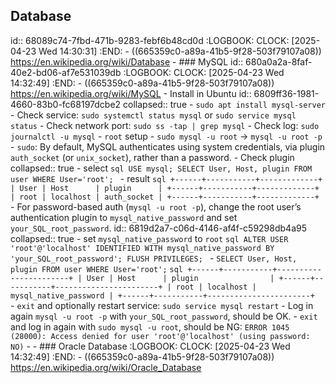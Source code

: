 ## Database
id:: 68089c74-7fbd-471b-9283-febf6b48cd0d
:LOGBOOK:
CLOCK: [2025-04-23 Wed 14:30:31]
:END:
	- ((665359c0-a89a-41b5-9f28-503f79107a08)) https://en.wikipedia.org/wiki/Database
	- ### MySQL
	  id:: 680a0a2a-8faf-40e2-bd06-af7e531039db
	  :LOGBOOK:
	  CLOCK: [2025-04-23 Wed 14:32:49]
	  :END:
		- ((665359c0-a89a-41b5-9f28-503f79107a08)) https://en.wikipedia.org/wiki/MySQL
		- Install in Ubuntu
		  id:: 6809ff36-1981-4660-83b0-fc68197dcbe2
		  collapsed:: true
			- `sudo apt install mysql-server`
			- Check service: `sudo systemctl status mysql` or `sudo service mysql status`
			- Check network port: `sudo ss -tap | grep mysql`
			- Check log: `sudo journalctl -u mysql`
		- `root` setup
			- `sudo mysql -u root` → `mysql -u root -p`
				- `sudo`: By default, MySQL authenticates using system credentials, via plugin `auth_socket` (or `unix_socket`), rather than a password.
					- Check plugin
					  collapsed:: true
						- select
						  ```sql
						  USE mysql;
						  SELECT User, Host, plugin FROM user WHERE User='root';
						  ```
						- result
						  ```sql
						  +------+-----------+-------------+
						  | User | Host      | plugin      |
						  +------+-----------+-------------+
						  | root | localhost | auth_socket |
						  +------+-----------+-------------+
						  ```
				- For password-based auth (`mysql -u root -p`), change the root user’s authentication plugin to `mysql_native_password` and set `your_SQL_root_password`.
				  id:: 6819d2a7-c06d-4146-af4f-c59298db4a95
				  collapsed:: true
					- set `mysql_native_password` to `root`
					  ```sql
					  ALTER USER 'root'@'localhost' IDENTIFIED WITH mysql_native_password BY 'your_SQL_root_password';
					  FLUSH PRIVILEGES;
					  ```
					- `SELECT User, Host, plugin FROM user WHERE User='root';`
					  ```sql
					  +------+-----------+-----------------------+
					  | User | Host      | plugin                |
					  +------+-----------+-----------------------+
					  | root | localhost | mysql_native_password |
					  +------+-----------+-----------------------+
					  ```
					- `exit` and optionally restart service: `sudo service mysql restart`
					- Log in again `mysql -u root -p` with `your_SQL_root_password`, should be OK.
					- `exit` and log in again with `sudo mysql -u root`, should be NG:
					  `ERROR 1045 (28000): Access denied for user 'root'@'localhost' (using password: NO)`
		-
	- ### Oracle Database
	  :LOGBOOK:
	  CLOCK: [2025-04-23 Wed 14:32:49]
	  :END:
		- ((665359c0-a89a-41b5-9f28-503f79107a08)) https://en.wikipedia.org/wiki/Oracle_Database